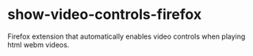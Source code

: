 # show-video-controls-firefox
Firefox extension that automatically enables video controls when playing html webm videos.
